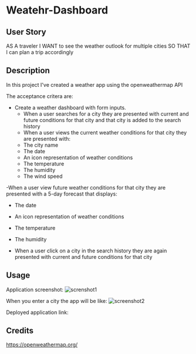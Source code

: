 # Weatehr-Dashboard

## User Story
AS A traveler
I WANT to see the weather outlook for multiple cities
SO THAT I can plan a trip accordingly

## Description
In this project I've created a weather app using the openweathermap API

The acceptance critera are:

- Create a weather dashboard with form inputs.
   - When a user searches for a city they are presented with current and future conditions for that city and that city is added to the search history
   - When a user views the current weather conditions for that city they are presented with:
   - The city name
   - The date
   - An icon representation of weather conditions
   - The temperature
   - The humidity
   - The wind speed
   
-When a user view future weather conditions for that city they are presented with a 5-day forecast that displays:
   - The date
   - An icon representation of weather conditions
   - The temperature
   - The humidity
   
 - When a user click on a city in the search history they are again presented with current and future conditions for that city
 
 ## Usage
 
 Application screenshot: 
 ![screnshot1](images/screenshot1)
 
 When you enter a city the app will be like:
 ![screenshot2](images/screenshot2)
 
 Deployed application link:
 
 ## Credits
 https://openweathermap.org/
 
 
